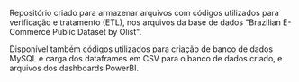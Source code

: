 Repositório criado para armazenar arquivos com códigos utilizados para verificação e tratamento (ETL), nos arquivos da base de dados "Brazilian E-Commerce Public Dataset by Olist".  

Disponível também códigos utilizados para criação de banco de dados MySQL e carga dos dataframes em CSV para o banco de dados criado, e arquivos dos dashboards PowerBI.
